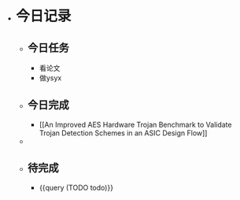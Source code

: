 - # 今日记录
	- ## 今日任务
		- 看论文
		- 做ysyx
	- ##  今日完成
		- [[An Improved AES Hardware Trojan Benchmark to Validate Trojan Detection Schemes in an ASIC Design Flow]]
	-
	- ## 待完成
		- {{query (TODO todo)}}
